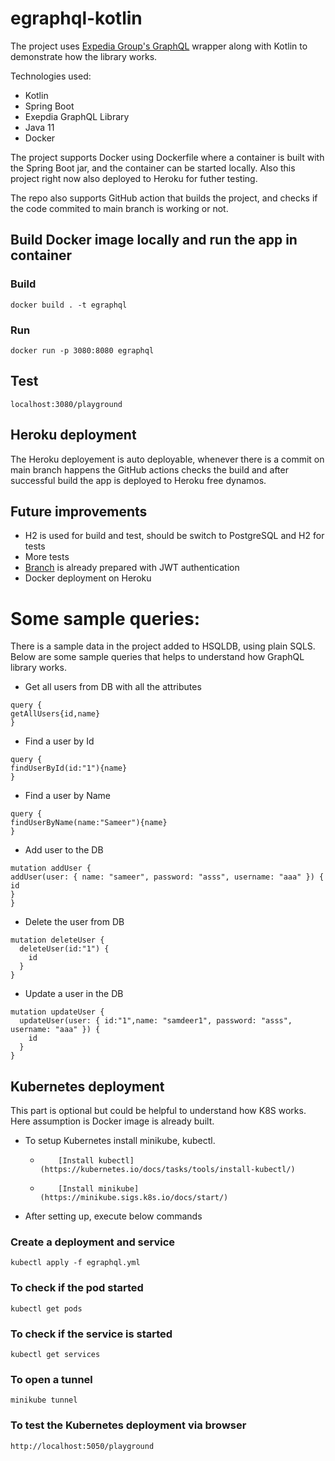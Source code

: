 # egraphql-kotlin

The project uses [Expedia Group's GraphQL](https://opensource.expediagroup.com/graphql-kotlin/docs/)
wrapper along with Kotlin to demonstrate how the library works.

Technologies used:

- Kotlin
- Spring Boot
- Exepdia GraphQL Library
- Java 11
- Docker

The project supports Docker using Dockerfile where a container is built with the Spring Boot jar, and the container can
be started locally. Also this project right now also deployed
to Heroku for futher testing.

The repo also supports GitHub action that builds the project, and checks if the code commited to main branch is working
or not.

## Build Docker image locally and run the app in container

### Build

```
docker build . -t egraphql
```

### Run

```
docker run -p 3080:8080 egraphql
```

## Test

```
localhost:3080/playground
```

## Heroku deployment

The Heroku deployement is auto deployable, whenever there is a commit on main branch happens the GitHub actions checks
the build and after successful build the app is deployed to Heroku free dynamos.

## Future improvements

- H2 is used for build and test, should be switch to PostgreSQL and H2 for tests
- More tests
- [Branch](https://github.com/cricketsamya/egraphql-kotlin/pull/14) is already prepared with JWT authentication
- Docker deployment on Heroku

# Some sample queries:

There is a sample data in the project added to HSQLDB, using plain SQLS. Below are some sample queries that helps to
understand how GraphQL library works.

- Get all users from DB with all the attributes

```
query {
getAllUsers{id,name}
}
```

- Find a user by Id

```
query {
findUserById(id:"1"){name}
}
```

- Find a user by Name

```
query {
findUserByName(name:"Sameer"){name}
}
```

- Add user to the DB

```
mutation addUser {
addUser(user: { name: "sameer", password: "asss", username: "aaa" }) {
id
}
}
```

- Delete the user from DB

```
mutation deleteUser {
  deleteUser(id:"1") {
    id
  }
}
```

- Update a user in the DB

```
mutation updateUser {
  updateUser(user: { id:"1",name: "samdeer1", password: "asss", username: "aaa" }) {
    id
  }
}
```

## Kubernetes deployment
This part is optional but could be helpful to understand how K8S works. Here assumption is Docker image is already built.

- To setup Kubernetes install minikube, kubectl.
  * 		[Install kubectl] (https://kubernetes.io/docs/tasks/tools/install-kubectl/)
  * 		[Install minikube] (https://minikube.sigs.k8s.io/docs/start/)

- After setting up, execute below commands
### Create a deployment and service
```
kubectl apply -f egraphql.yml
```
### To check if the pod started
```
kubectl get pods
```
### To check if the service is started
```
kubectl get services
```

### To open a tunnel
```
minikube tunnel
```

### To test the Kubernetes deployment via browser
```
http://localhost:5050/playground
```




